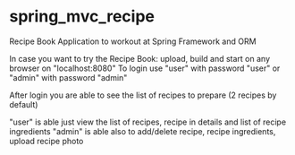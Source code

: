 # spring_mvc_recipe
Recipe Book Application to workout at Spring Framework and ORM 

In case you want to try the Recipe Book: upload, build and start on any browser on "localhost:8080" 
To login use "user" with password "user" or "admin" with password "admin"

After login you are able to see the list of recipes to prepare (2 recipes by default)

"user" is able just view the list of recipes, recipe in details and list of recipe ingredients
"admin" is able also to add/delete recipe, recipe ingredients, upload recipe photo

